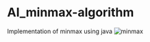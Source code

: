 # AI_minmax-algorithm
Implementation of minmax using java
![minmax](https://user-images.githubusercontent.com/54573155/120274857-15386100-c2ce-11eb-9d8b-ab4b46f353a3.PNG)
